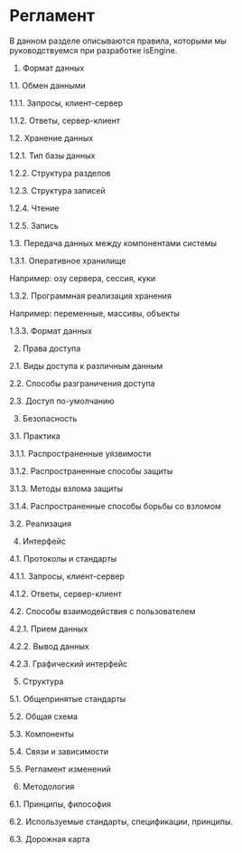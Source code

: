 # Регламент

В данном разделе описываются правила, которыми мы руководствуемся при разработке isEngine.

1. Формат данных

1.1. Обмен данными

1.1.1. Запросы, клиент-сервер

1.1.2. Ответы, сервер-клиент

1.2. Хранение данных

1.2.1. Тип базы данных

1.2.2. Структура разделов

1.2.3. Структура записей

1.2.4. Чтение

1.2.5. Запись

1.3. Передача данных между компонентами системы

1.3.1. Оперативное хранилище

Например: озу сервера, сессия, куки

1.3.2. Программная реализация хранения

Например: переменные, массивы, объекты

1.3.3. Формат данных

2. Права доступа

2.1. Виды доступа к различным данным

2.2. Способы разграничения доступа

2.3. Доступ по-умолчанию

3. Безопасность

3.1. Практика

3.1.1. Распространенные уязвимости

3.1.2. Распространенные способы защиты

3.1.3. Методы взлома защиты

3.1.4. Распространенные способы борьбы со взломом

3.2. Реализация

4. Интерфейс

4.1. Протоколы и стандарты

4.1.1. Запросы, клиент-сервер

4.1.2. Ответы, сервер-клиент

4.2. Способы взаимодействия с пользователем

4.2.1. Прием данных

4.2.2. Вывод данных

4.2.3. Графический интерфейс

5. Структура

5.1. Общепринятые стандарты

5.2. Общая схема

5.3. Компоненты

5.4. Связи и зависимости

5.5. Регламент изменений

6. Методология

6.1. Принципы, философия

6.2. Используемые стандарты, спецификации, принципы.

6.3. Дорожная карта

